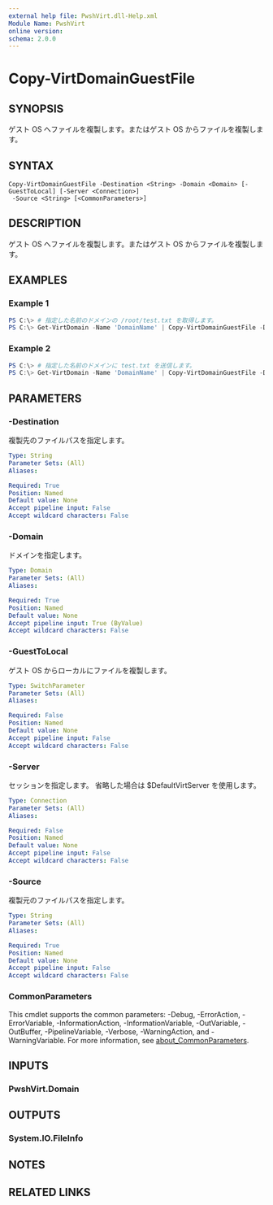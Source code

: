 ```yaml
---
external help file: PwshVirt.dll-Help.xml
Module Name: PwshVirt
online version:
schema: 2.0.0
---
```


# Copy-VirtDomainGuestFile

## SYNOPSIS
ゲスト OS へファイルを複製します。またはゲスト OS からファイルを複製します。

## SYNTAX

```
Copy-VirtDomainGuestFile -Destination <String> -Domain <Domain> [-GuestToLocal] [-Server <Connection>]
 -Source <String> [<CommonParameters>]
```

## DESCRIPTION
ゲスト OS へファイルを複製します。またはゲスト OS からファイルを複製します。

## EXAMPLES

### Example 1
```powershell
PS C:\> # 指定した名前のドメインの /root/test.txt を取得します。
PS C:\> Get-VirtDomain -Name 'DomainName' | Copy-VirtDomainGuestFile -Destination 'test.txt' -Source '/root/test.txt' -GuestToLocal
```

### Example 2
```powershell
PS C:\> # 指定した名前のドメインに test.txt を送信します。
PS C:\> Get-VirtDomain -Name 'DomainName' | Copy-VirtDomainGuestFile -Destination '/root/test.txt' -Source 'test.txt'
```

## PARAMETERS

### -Destination
複製先のファイルパスを指定します。

```yaml
Type: String
Parameter Sets: (All)
Aliases:

Required: True
Position: Named
Default value: None
Accept pipeline input: False
Accept wildcard characters: False
```

### -Domain
ドメインを指定します。

```yaml
Type: Domain
Parameter Sets: (All)
Aliases:

Required: True
Position: Named
Default value: None
Accept pipeline input: True (ByValue)
Accept wildcard characters: False
```

### -GuestToLocal
ゲスト OS からローカルにファイルを複製します。

```yaml
Type: SwitchParameter
Parameter Sets: (All)
Aliases:

Required: False
Position: Named
Default value: None
Accept pipeline input: False
Accept wildcard characters: False
```

### -Server
セッションを指定します。
省略した場合は $DefaultVirtServer を使用します。

```yaml
Type: Connection
Parameter Sets: (All)
Aliases:

Required: False
Position: Named
Default value: None
Accept pipeline input: False
Accept wildcard characters: False
```

### -Source
複製元のファイルパスを指定します。

```yaml
Type: String
Parameter Sets: (All)
Aliases:

Required: True
Position: Named
Default value: None
Accept pipeline input: False
Accept wildcard characters: False
```

### CommonParameters
This cmdlet supports the common parameters: -Debug, -ErrorAction, -ErrorVariable, -InformationAction, -InformationVariable, -OutVariable, -OutBuffer, -PipelineVariable, -Verbose, -WarningAction, and -WarningVariable. For more information, see [about_CommonParameters](http://go.microsoft.com/fwlink/?LinkID=113216).

## INPUTS

### PwshVirt.Domain

## OUTPUTS

### System.IO.FileInfo

## NOTES

## RELATED LINKS
